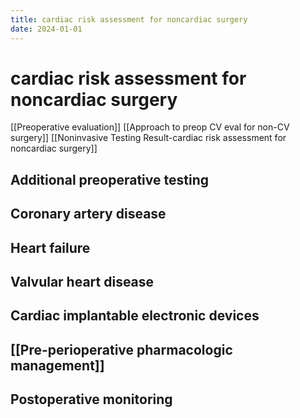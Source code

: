 ```yaml
---
title: cardiac risk assessment for noncardiac surgery
date: 2024-01-01
---
```

# cardiac risk assessment for noncardiac surgery

[[Preoperative evaluation]]
[[Approach to preop CV eval for non-CV surgery]]
[[Noninvasive Testing Result-cardiac risk assessment for noncardiac surgery]]
## Additional preoperative testing
## Coronary artery disease
## Heart failure
## Valvular heart disease
## Cardiac implantable electronic devices
## [[Pre-perioperative pharmacologic management]]
## Postoperative monitoring
